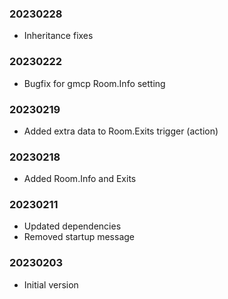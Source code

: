 ### 20230228

  * Inheritance fixes

### 20230222

  * Bugfix for gmcp Room.Info setting

### 20230219

  * Added extra data to Room.Exits trigger (action)

### 20230218

  * Added Room.Info and Exits

### 20230211

  * Updated dependencies
  * Removed startup message

### 20230203

  * Initial version
